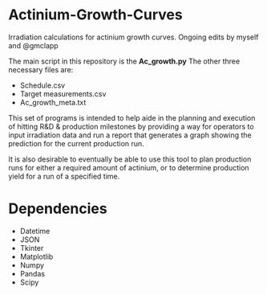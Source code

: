 # Actinium-Growth-Curves
Irradiation calculations for actinium growth curves. Ongoing edits by myself and @gmclapp

The main script in this repository is the **Ac_growth.py**
The other three necessary files are:
 - Schedule.csv
 - Target measurements.csv
 - Ac_growth_meta.txt

This set of programs is intended to help aide in the planning and execution of hitting R&D & production milestones
by providing a way for operators to input irradiation data and run a report that generates a graph
showing the prediction for the current production run.

It is also desirable to eventually be able to use this tool to plan production runs for either a 
required amount of actinium, or to determine production yield for a run of a specified time.

# Dependencies
- Datetime
- JSON
- Tkinter
- Matplotlib
- Numpy
- Pandas
- Scipy

